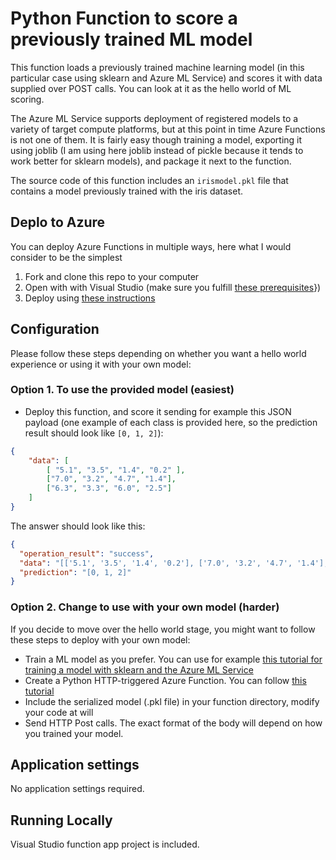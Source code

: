 # Python Function to score a previously trained ML model

This function loads a previously trained machine learning model (in this particular case using sklearn and Azure ML Service) and scores it with data supplied over POST calls. You can look at it as the hello world of ML scoring.

The Azure ML Service supports deployment of registered models to a variety of target compute platforms, but at this point in time Azure Functions is not one of them. It is fairly easy though training a model, exporting it using joblib (I am using here joblib instead of pickle because it tends to work better for sklearn models), and package it next to the function.

The source code of this function includes an `irismodel.pkl` file that contains a model previously trained with the iris dataset.

## Deplo to Azure

You can deploy Azure Functions in multiple ways, here what I would consider to be the simplest

1. Fork and clone this repo to your computer
2. Open with with Visual Studio (make sure you fulfill [these prerequisites](https://docs.microsoft.com/en-us/azure/azure-functions/tutorial-vs-code-serverless-python#prerequisites)})
3. Deploy using [these instructions](https://docs.microsoft.com/en-us/azure/azure-functions/tutorial-vs-code-serverless-python#deploy-to-azure-functions)

## Configuration

Please follow these steps depending on whether you want a hello world experience or using it with your own model:

### Option 1. To use the provided model (easiest)

* Deploy this function, and score it sending for example this JSON payload (one example of each class is provided here, so the prediction result should look like `[0, 1, 2]`):

```json
{
	"data": [
		[ "5.1", "3.5", "1.4", "0.2" ],
		["7.0", "3.2", "4.7", "1.4"],
		["6.3", "3.3", "6.0", "2.5"]
	]
}
```

The answer should look like this:

```json
{
  "operation_result": "success",
  "data": "[['5.1', '3.5', '1.4', '0.2'], ['7.0', '3.2', '4.7', '1.4'], ['6.3', '3.3', '6.0', '2.5']]",
  "prediction": "[0, 1, 2]"
}
```

### Option 2. Change to use with your own model (harder)

If you decide to move over the hello world stage, you might want to follow these steps to deploy with your own model:

* Train a ML model as you prefer. You can use for example [this tutorial for training a model with sklearn and the Azure ML Service](https://github.com/MicrosoftDocs/azure-docs/blob/master/articles/machine-learning/service/how-to-train-scikit-learn.md)
* Create a Python HTTP-triggered Azure Function. You can follow [this tutorial](https://docs.microsoft.com/azure/azure-functions/functions-create-first-function-python)
* Include the serialized model (.pkl file) in your function directory, modify your code at will
* Send HTTP Post calls. The exact format of the body will depend on how you trained your model.

## Application settings

No application settings required.

## Running Locally

Visual Studio function app project is included.